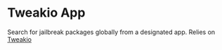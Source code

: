 # Tweakio App
Search for jailbreak packages globally from a designated app. Relies on [Tweakio](https://github.com/SpartacusDev/Tweakio)
